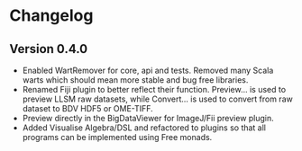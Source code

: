 # Changelog

## Version 0.4.0

* Enabled WartRemover for core, api and tests. Removed many Scala warts which
    should mean more stable and bug free libraries.
* Renamed Fiji plugin to better reflect their function. Preview... is used to
    preview LLSM raw datasets, while Convert... is used to convert from raw
    dataset to BDV HDF5 or OME-TIFF.
* Preview directly in the BigDataViewer for ImageJ/Fii preview plugin.
* Added Visualise Algebra/DSL and refactored to plugins so that all programs
    can be implemented using Free monads.
